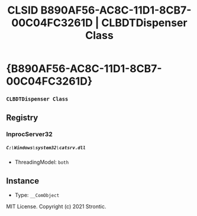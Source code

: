 ﻿---
title: "CLSID B890AF56-AC8C-11D1-8CB7-00C04FC3261D | CLBDTDispenser Class"
excerpt: What is COM-Object CLSID B890AF56-AC8C-11D1-8CB7-00C04FC3261D?
---

# {B890AF56-AC8C-11D1-8CB7-00C04FC3261D}

### `CLBDTDispenser Class`

## Registry


### InprocServer32

##### `C:\Windows\system32\catsrv.dll`
* ThreadingModel: `both`

## Instance

* Type: `__ComObject`

MIT License. Copyright (c) 2021 Strontic.


